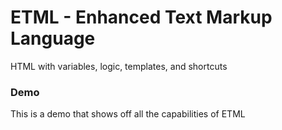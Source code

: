 ETML - Enhanced Text Markup Language
===
HTML with variables, logic, templates, and shortcuts

### Demo
This is a demo that shows off all the capabilities of ETML